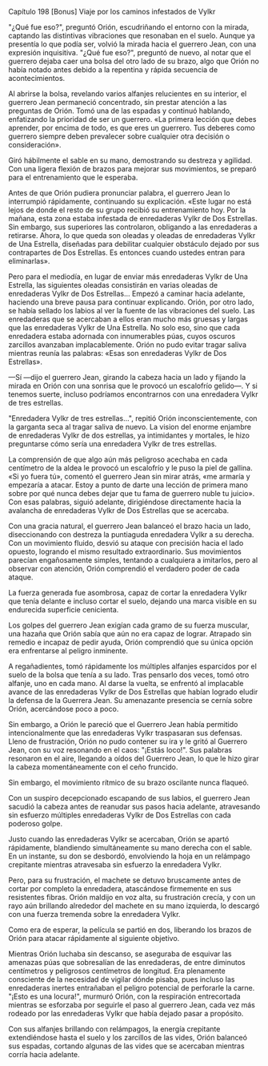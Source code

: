 
Capítulo 198 [Bonus] Viaje por los caminos infestados de Vylkr

"¿Qué fue eso?", preguntó Orión, escudriñando el entorno con la mirada, captando las distintivas vibraciones que resonaban en el suelo. Aunque ya presentía lo que podía ser, volvió la mirada hacia el guerrero Jean, con una expresión inquisitiva. "¿Qué fue eso?", preguntó de nuevo, al notar que el guerrero dejaba caer una bolsa del otro lado de su brazo, algo que Orión no había notado antes debido a la repentina y rápida secuencia de acontecimientos.

Al abrirse la bolsa, revelando varios alfanjes relucientes en su interior, el guerrero Jean permaneció concentrado, sin prestar atención a las preguntas de Orión. Tomó una de las espadas y continuó hablando, enfatizando la prioridad de ser un guerrero. «La primera lección que debes aprender, por encima de todo, es que eres un guerrero. Tus deberes como guerrero siempre deben prevalecer sobre cualquier otra decisión o consideración».

Giró hábilmente el sable en su mano, demostrando su destreza y agilidad. Con una ligera flexión de brazos para mejorar sus movimientos, se preparó para el entrenamiento que le esperaba.

Antes de que Orión pudiera pronunciar palabra, el guerrero Jean lo interrumpió rápidamente, continuando su explicación. «Este lugar no está lejos de donde el resto de su grupo recibió su entrenamiento hoy. Por la mañana, esta zona estaba infestada de enredaderas Vylkr de Dos Estrellas. Sin embargo, sus superiores las controlaron, obligando a las enredaderas a retirarse. Ahora, lo que queda son oleadas y oleadas de enredaderas Vylkr de Una Estrella, diseñadas para debilitar cualquier obstáculo dejado por sus contrapartes de Dos Estrellas. Es entonces cuando ustedes entran para eliminarlas».

Pero para el mediodía, en lugar de enviar más enredaderas Vylkr de Una Estrella, las siguientes oleadas consistirán en varias oleadas de enredaderas Vylkr de Dos Estrellas... Empezó a caminar hacia adelante, haciendo una breve pausa para continuar explicando. Orión, por otro lado, se había sellado los labios al ver la fuente de las vibraciones del suelo. Las enredaderas que se acercaban a ellos eran mucho más gruesas y largas que las enredaderas Vylkr de Una Estrella. No solo eso, sino que cada enredadera estaba adornada con innumerables púas, cuyos oscuros zarcillos avanzaban implacablemente. Orión no pudo evitar tragar saliva mientras reunía las palabras: «Esas son enredaderas Vylkr de Dos Estrellas».

—Sí —dijo el guerrero Jean, girando la cabeza hacia un lado y fijando la mirada en Orión con una sonrisa que le provocó un escalofrío gelido—. Y si tenemos suerte, incluso podríamos encontrarnos con una enredadera Vylkr de tres estrellas.

"Enredadera Vylkr de tres estrellas...", repitió Orión inconscientemente, con la garganta seca al tragar saliva de nuevo. La vision del enorme enjambre de enredaderas Vylkr de dos estrellas, ya intimidantes y mortales, le hizo preguntarse cómo sería una enredadera Vylkr de tres estrellas.

La comprensión de que algo aún más peligroso acechaba en cada centímetro de la aldea le provocó un escalofrío y le puso la piel de gallina. «Si yo fuera tú», comentó el guerrero Jean sin mirar atrás, «me armaría y empezaría a atacar. Estoy a punto de darte una lección de primera mano sobre por qué nunca debes dejar que tu fama de guerrero nuble tu juicio». Con esas palabras, siguió adelante, dirigiéndose directamente hacia la avalancha de enredaderas Vylkr de Dos Estrellas que se acercaba.

Con una gracia natural, el guerrero Jean balanceó el brazo hacia un lado, diseccionando con destreza la puntiaguda enredadera Vylkr a su derecha. Con un movimiento fluido, desvió su ataque con precisión hacia el lado opuesto, logrando el mismo resultado extraordinario. Sus movimientos parecían engañosamente simples, tentando a cualquiera a imitarlos, pero al observar con atención, Orión comprendió el verdadero poder de cada ataque.

La fuerza generada fue asombrosa, capaz de cortar la enredadera Vylkr que tenía delante e incluso cortar el suelo, dejando una marca visible en su endurecida superficie cenicienta.

Los golpes del guerrero Jean exigían cada gramo de su fuerza muscular, una hazaña que Orión sabía que aún no era capaz de lograr. Atrapado sin remedio e incapaz de pedir ayuda, Orión comprendió que su única opción era enfrentarse al peligro inminente.

A regañadientes, tomó rápidamente los múltiples alfanjes esparcidos por el suelo de la bolsa que tenía a su lado. Tras pensarlo dos veces, tomó otro alfanje, uno en cada mano. Al darse la vuelta, se enfrentó al implacable avance de las enredaderas Vylkr de Dos Estrellas que habían logrado eludir la defensa de la Guerrera Jean. Su amenazante presencia se cernía sobre Orión, acercándose poco a poco.

Sin embargo, a Orión le pareció que el Guerrero Jean había permitido intencionalmente que las enredaderas Vylkr traspasaran sus defensas. Lleno de frustración, Orión no pudo contener su ira y le gritó al Guerrero Jean, con su voz resonando en el caos: "¡Estás loco!". Sus palabras resonaron en el aire, llegando a oídos del Guerrero Jean, lo que le hizo girar la cabeza momentáneamente con el ceño fruncido.

Sin embargo, el movimiento rítmico de su brazo oscilante nunca flaqueó.

Con un suspiro decepcionado escapando de sus labios, el guerrero Jean sacudió la cabeza antes de reanudar sus pasos hacia adelante, atravesando sin esfuerzo múltiples enredaderas Vylkr de Dos Estrellas con cada poderoso golpe.

Justo cuando las enredaderas Vylkr se acercaban, Orión se apartó rápidamente, blandiendo simultáneamente su mano derecha con el sable. En un instante, su don se desbordó, envolviendo la hoja en un relámpago crepitante mientras atravesaba sin esfuerzo la enredadera Vylkr.

Pero, para su frustración, el machete se detuvo bruscamente antes de cortar por completo la enredadera, atascándose firmemente en sus resistentes fibras. Orión maldijo en voz alta, su frustración crecía, y con un rayo aún brillando alrededor del machete en su mano izquierda, lo descargó con una fuerza tremenda sobre la enredadera Vylkr.

Como era de esperar, la película se partió en dos, liberando los brazos de Orión para atacar rápidamente al siguiente objetivo.

Mientras Orión luchaba sin descanso, se aseguraba de esquivar las amenazas púas que sobresalían de las enredaderas, de entre diminutos centímetros y peligrosos centímetros de longitud. Era plenamente consciente de la necesidad de vigilar dónde pisaba, pues incluso las enredaderas inertes entrañaban el peligro potencial de perforarle la carne. "¡Esto es una locura!", murmuró Orión, con la respiración entrecortada mientras se esforzaba por seguirle el paso al guerrero Jean, cada vez más rodeado por las enredaderas Vylkr que había dejado pasar a propósito.

Con sus alfanjes brillando con relámpagos, la energía crepitante extendiéndose hasta el suelo y los zarcillos de las vides, Orión balanceó sus espadas, cortando algunas de las vides que se acercaban mientras corría hacia adelante.
